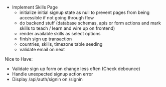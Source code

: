 - Implement Skills Page
  - initialize initial signup state as null to prevent pages from being accessible if not going through flow
  - do backend stuff (database schemas, apis or form actions and mark skills to teach / learn and wire up on frontend)
  - render available skills as select options
  - finish sign up transaction
  - countries, skills, timezone table seeding
  - validate email on next

Nice to Have:

- Validate sign up form on change less often (Check debounce)
- Handle unexpected signup action error
- Display /api/auth/signin on /signin

